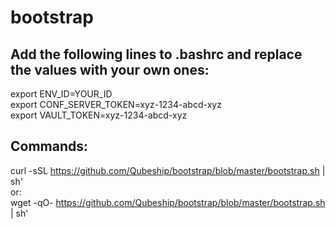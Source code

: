 # bootstrap

## Add the following lines to .bashrc and replace the values with your own ones:
export ENV_ID=YOUR_ID  
export CONF_SERVER_TOKEN=xyz-1234-abcd-xyz  
export VAULT_TOKEN=xyz-1234-abcd-xyz  

## Commands:
curl -sSL https://github.com/Qubeship/bootstrap/blob/master/bootstrap.sh | sh'  
or:  
wget -qO- https://github.com/Qubeship/bootstrap/blob/master/bootstrap.sh | sh'
